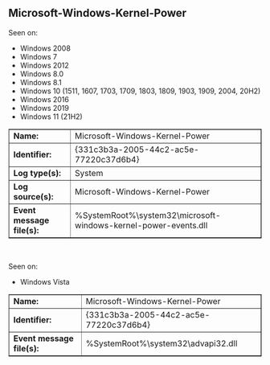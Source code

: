 ## Microsoft-Windows-Kernel-Power

Seen on:
* Windows 2008
* Windows 7
* Windows 2012
* Windows 8.0
* Windows 8.1
* Windows 10 (1511, 1607, 1703, 1709, 1803, 1809, 1903, 1909, 2004, 20H2)
* Windows 2016
* Windows 2019
* Windows 11 (21H2)

<table border="1" class="docutils">
  <tbody>
    <tr>
      <td><b>Name:</b></td>
      <td>Microsoft-Windows-Kernel-Power</td>
    </tr>
    <tr>
      <td><b>Identifier:</b></td>
      <td>{331c3b3a-2005-44c2-ac5e-77220c37d6b4}</td>
    </tr>
    <tr>
      <td><b>Log type(s):</b></td>
      <td>System</td>
    </tr>
    <tr>
      <td><b>Log source(s):</b></td>
      <td>Microsoft-Windows-Kernel-Power</td>
    </tr>
    <tr>
      <td><b>Event message file(s):</b></td>
      <td>%SystemRoot%\system32\microsoft-windows-kernel-power-events.dll</td>
    </tr>
  </tbody>
</table>

&nbsp;

Seen on:
* Windows Vista

<table border="1" class="docutils">
  <tbody>
    <tr>
      <td><b>Name:</b></td>
      <td>Microsoft-Windows-Kernel-Power</td>
    </tr>
    <tr>
      <td><b>Identifier:</b></td>
      <td>{331c3b3a-2005-44c2-ac5e-77220c37d6b4}</td>
    </tr>
    <tr>
      <td><b>Event message file(s):</b></td>
      <td>%SystemRoot%\system32\advapi32.dll</td>
    </tr>
  </tbody>
</table>

&nbsp;

